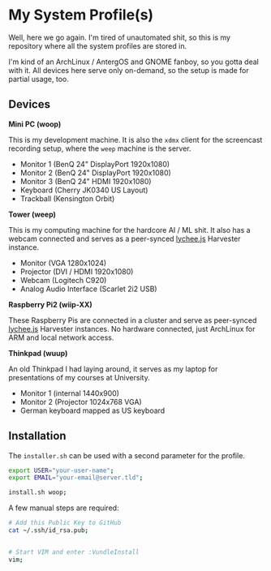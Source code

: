 
# My System Profile(s)

Well, here we go again. I'm tired of unautomated shit, so this
is my repository where all the system profiles are stored in.

I'm kind of an ArchLinux / AntergOS and GNOME fanboy, so you
gotta deal with it. All devices here serve only on-demand, so
the setup is made for partial usage, too.


## Devices

**Mini PC (woop)**

This is my development machine. It is also the `xdmx` client
for the screencast recording setup, where the `weep` machine
is the server.

- Monitor 1 (BenQ 24" DisplayPort 1920x1080)
- Monitor 2 (BenQ 24" DisplayPort 1920x1080)
- Monitor 3 (BenQ 24" HDMI 1920x1080)
- Keyboard (Cherry JK0340 US Layout)
- Trackball (Kensington Orbit)

**Tower (weep)**

This is my computing machine for the hardcore AI / ML shit.
It also has a webcam connected and serves as a peer-synced
[lychee.js](https://lychee.js.org) Harvester instance.

- Monitor (VGA 1280x1024)
- Projector (DVI / HDMI 1920x1080)
- Webcam (Logitech C920)
- Analog Audio Interface (Scarlet 2i2 USB)

**Raspberry Pi2 (wiip-XX)**

These Raspberry Pis are connected in a cluster and serve as
peer-synced [lychee.js](https://lychee.js.org) Harvester
instances. No hardware connected, just ArchLinux for ARM
and local network access.

**Thinkpad (wuup)**

An old Thinkpad I had laying around, it serves as my laptop
for presentations of my courses at University.

- Monitor 1 (internal 1440x900)
- Monitor 2 (Projector 1024x768 VGA)
- German keyboard mapped as US keyboard


## Installation

The `installer.sh` can be used with a second parameter for the profile.

```bash
export USER="your-user-name";
export EMAIL="your-email@server.tld";

install.sh woop;
```

A few manual steps are required:

```bash
# Add this Public Key to GitHub
cat ~/.ssh/id_rsa.pub;


# Start VIM and enter :VundleInstall
vim;
```

